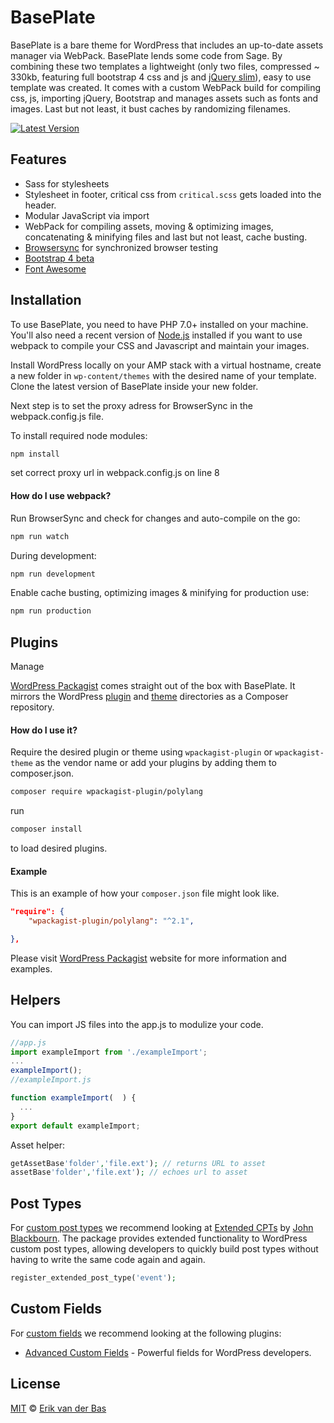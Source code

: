 # BasePlate

BasePlate is a bare theme for WordPress that includes an up-to-date assets manager via WebPack. BasePlate lends some code from Sage. By combining these two templates a lightweight (only two files, compressed ~ 330kb, featuring full bootstrap 4 css and js and [jQuery slim](https://stackoverflow.com/questions/35424053/what-are-the-differences-between-normal-and-slim-package-of-jquery)), easy to use template was created.
It comes with a custom WebPack build for compiling css, js, importing jQuery, Bootstrap and manages assets such as fonts and images. Last but not least, it bust caches by randomizing filenames.

[![Latest Version](https://img.shields.io/github/release/Levdbas/BasePlate.svg?style=flat)](https://github.com/Levdbas/BasePlate/releases)

## Features

* Sass for stylesheets
* Stylesheet in footer, critical css from ```critical.scss``` gets loaded into the header.
* Modular JavaScript via import
* WebPack for compiling assets, moving & optimizing images, concatenating & minifying files and last but not least, cache busting.
* [Browsersync](http://www.browsersync.io/) for synchronized browser testing
* [Bootstrap 4 beta](http://getbootstrap.com/)
* [Font Awesome](http://fontawesome.io/)

## Installation

To use BasePlate, you need to have PHP 7.0+ installed on your machine. You'll also need a recent version of [Node.js](https://nodejs.org/en) installed if you want to use webpack to compile your CSS and Javascript and maintain your images.

Install WordPress locally on your AMP stack with a virtual hostname, create a new folder in ```wp-content/themes``` with the desired name of your template. Clone the latest version of BasePlate inside your new folder.

Next step is to set the proxy adress for BrowserSync in the webpack.config.js file.

To install required node modules:

```bash
npm install
```
set correct proxy url in webpack.config.js on line 8

#### How do I use webpack?

Run BrowserSync and check for changes and auto-compile on the go:
```bash
npm run watch
```
During development:
```bash
npm run development
```

Enable cache busting, optimizing images & minifying for production use:
```bash
npm run production
```

## Plugins

Manage

[WordPress Packagist](https://wpackagist.org) comes straight out of the box with BasePlate. It mirrors the WordPress [plugin](https://plugins.svn.wordpress.org) and [theme](https://themes.svn.wordpress.org) directories as a Composer repository.

#### How do I use it?

Require the desired plugin or theme using `wpackagist-plugin` or `wpackagist-theme` as the vendor name or add your plugins by adding them to composer.json.

```bash
composer require wpackagist-plugin/polylang
```
run

```bash
composer install
```

to load desired plugins.

#### Example

This is an example of how your `composer.json` file might look like.

```json
"require": {
    "wpackagist-plugin/polylang": "^2.1",

},
```

Please visit [WordPress Packagist](https://wpackagist.org) website for more information and examples.

## Helpers
You can import JS files into the app.js to modulize your code.
```js
//app.js
import exampleImport from './exampleImport';
...
exampleImport();
//exampleImport.js

function exampleImport(  ) {
  ...
}
export default exampleImport;
```

Asset helper:

```php
getAssetBase'folder','file.ext'); // returns URL to asset
assetBase'folder','file.ext'); // echoes url to asset
```


## Post Types

For [custom post types](https://codex.wordpress.org/Post_Types#Custom_Post_Types) we recommend looking at [Extended CPTs](https://github.com/johnbillion/extended-cpts) by [John Blackbourn](https://github.com/johnbillion). The package provides extended functionality to WordPress custom post types, allowing developers to quickly build post types without having to write the same code again and again.

```php
register_extended_post_type('event');
```

## Custom Fields

For [custom fields](https://codex.wordpress.org/Custom_Fields) we recommend looking at the following plugins:

- [Advanced Custom Fields](http://www.advancedcustomfields.com) - Powerful fields for WordPress developers.


## License

[MIT](LICENSE) © [Erik van der Bas](https://basedonline.nl)
